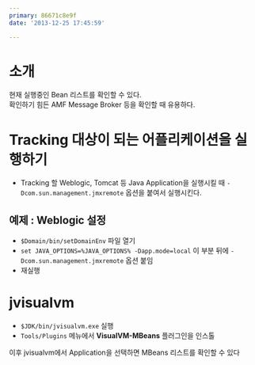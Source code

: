 ```yaml
---
primary: 86671c8e9f
date: '2013-12-25 17:45:59'

---
```


# 소개
현재 실행중인 Bean 리스트를 확인할 수 있다.    
확인하기 힘든 AMF Message Broker 등을 확인할 때 유용하다.


# Tracking 대상이 되는 어플리케이션을 실행하기
- Tracking 할 Weblogic, Tomcat 등 Java Application을 실행시킬 때 `-Dcom.sun.management.jmxremote` 옵션을 붙여서 실행시킨다.

## 예제 : Weblogic 설정
- `$Domain/bin/setDomainEnv` 파일 열기
- `set JAVA_OPTIONS=%JAVA_OPTIONS% -Dapp.mode=local` 이 부분 뒤에 `-Dcom.sun.management.jmxremote` 옵션 붙임
- 재실행


# jvisualvm 
- `$JDK/bin/jvisualvm.exe` 실행
- `Tools/Plugins` 메뉴에서 **VisualVM-MBeans** 플러그인을 인스톨

이후 jvisualvm에서 Application을 선택하면 MBeans 리스트를 확인할 수 있다
